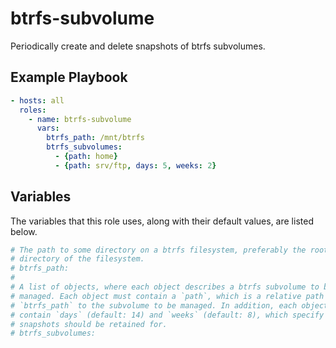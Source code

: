btrfs-subvolume
===============

Periodically create and delete snapshots of btrfs subvolumes.

Example Playbook
----------------

```yaml
- hosts: all
  roles:
    - name: btrfs-subvolume
      vars:
        btrfs_path: /mnt/btrfs
        btrfs_subvolumes:
          - {path: home}
          - {path: srv/ftp, days: 5, weeks: 2}
```

Variables
---------

The variables that this role uses, along with their default values, are listed
below.

```yaml
# The path to some directory on a btrfs filesystem, preferably the root
# directory of the filesystem.
# btrfs_path:
#
# A list of objects, where each object describes a btrfs subvolume to be
# managed. Each object must contain a `path`, which is a relative path from
# `btrfs_path` to the subvolume to be managed. In addition, each object may
# contain `days` (default: 14) and `weeks` (default: 8), which specify how long
# snapshots should be retained for.
# btrfs_subvolumes:
```
